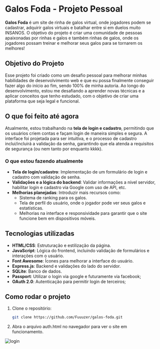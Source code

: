 # Galos Foda - Projeto Pessoal

**Galos Foda** é um site de rinha de galos virtual, onde jogadores podem se cadastrar, adquirir galos virtuais e batalhar entre si em duelos muito INSANOS. O objetivo do projeto é criar uma comunidade de pessoas apaixonadas por rinhas e galos e também rinhas de galos, onde os jogadores possam treinar e melhorar seus galos para se tornarem os melhores!

## Objetivo do Projeto

Esse projeto foi criado como um desafio pessoal para melhorar minhas habilidades de desenvolvimento web e que eu possa finalmente conseguir fazer algo do início ao fim, sendo 100% de minha autoria. Ao longo do desenvolvimento, estou me desafiando a aprender novas técnicas e a aplicar conceitos que tenho estudado, com o objetivo de criar uma plataforma que seja legal e funcional.

## O que foi feito até agora

Atualmente, estou trabalhando na **tela de login e cadastro**, permitindo que os usuários criem contas e façam login de maneira simples e segura. A interface foi projetada para ser intuitiva, e o processo de cadastro inclui/incluirá a validação da senha, garantindo que ela atenda a requisitos de segurança (ou nem tanto por enquanto kkkk).

### O que estou fazendo atualmente

- **Tela de login/cadastro**: Implementação de um formulário de login e cadastro com validação de senha.
- **Validações e a lógica do backend**: Validar informações a nível servidor, habilitar login e cadastro via Google com uso de API, etc.
- **Melhorias planejadas**: Introduzir mais recursos como:
  - Sistema de ranking para os galos.
  - Tela de perfil do usuário, onde o jogador pode ver seus galos e estatísticas.
  - Melhorias na interface e responsividade para garantir que o site funcione bem em dispositivos móveis.

## Tecnologias utilizadas

- **HTML/CSS**: Estruturação e estilização da página.
- **JavaScript**: Lógica do frontend, incluindo validação de formulários e interações com o usuário.
- **Font Awesome**: Ícones para melhorar a interface do usuário.
- **Express.js**: Backend e validações do lado do servidor.
- **SQLite**: Banco de dados.
- **Passport**: Utilizar o login via google e futuramente via facebook;
- **OAuth 2.0**: Autenticação para permitir login de terceiros;
## Como rodar o projeto

1. Clone o repositório:
   ```bash
   git clone https://github.com/Fuuuzer/galos-foda.git
   
2. Abra o arquivo auth.html no navegador para ver o site em funcionamento.

![login](https://github.com/user-attachments/assets/d8bf0584-5814-43c8-9cb2-7a1919a12d54)
